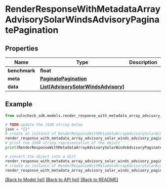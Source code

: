 # RenderResponseWithMetadataArrayAdvisorySolarWindsAdvisoryPaginatePagination


## Properties

Name | Type | Description | Notes
------------ | ------------- | ------------- | -------------
**benchmark** | **float** |  | [optional] 
**meta** | [**PaginatePagination**](PaginatePagination.md) |  | [optional] 
**data** | [**List[AdvisorySolarWindsAdvisory]**](AdvisorySolarWindsAdvisory.md) |  | [optional] 

## Example

```python
from vulncheck_sdk.models.render_response_with_metadata_array_advisory_solar_winds_advisory_paginate_pagination import RenderResponseWithMetadataArrayAdvisorySolarWindsAdvisoryPaginatePagination

# TODO update the JSON string below
json = "{}"
# create an instance of RenderResponseWithMetadataArrayAdvisorySolarWindsAdvisoryPaginatePagination from a JSON string
render_response_with_metadata_array_advisory_solar_winds_advisory_paginate_pagination_instance = RenderResponseWithMetadataArrayAdvisorySolarWindsAdvisoryPaginatePagination.from_json(json)
# print the JSON string representation of the object
print(RenderResponseWithMetadataArrayAdvisorySolarWindsAdvisoryPaginatePagination.to_json())

# convert the object into a dict
render_response_with_metadata_array_advisory_solar_winds_advisory_paginate_pagination_dict = render_response_with_metadata_array_advisory_solar_winds_advisory_paginate_pagination_instance.to_dict()
# create an instance of RenderResponseWithMetadataArrayAdvisorySolarWindsAdvisoryPaginatePagination from a dict
render_response_with_metadata_array_advisory_solar_winds_advisory_paginate_pagination_from_dict = RenderResponseWithMetadataArrayAdvisorySolarWindsAdvisoryPaginatePagination.from_dict(render_response_with_metadata_array_advisory_solar_winds_advisory_paginate_pagination_dict)
```
[[Back to Model list]](../README.md#documentation-for-models) [[Back to API list]](../README.md#documentation-for-api-endpoints) [[Back to README]](../README.md)


